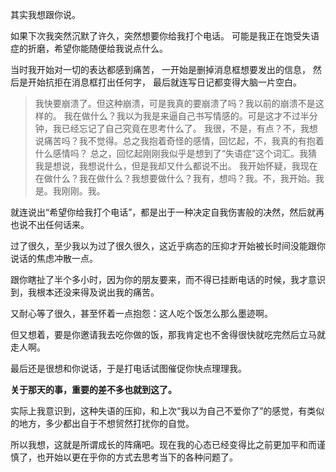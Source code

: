 其实我想跟你说。

如果下次我突然沉默了许久，突然想要你给我打个电话。
可能是我正在饱受失语症的折磨，希望你能随便给我说点什么。

当时我开始对一切的表达都感到痛苦，
一开始是删掉消息框想要发出的信息，
然后是开始抗拒在消息框打出任何字，
最后就连写日记都变得大脑一片空白。

>我快要崩溃了。但这种崩溃，可是我真的要崩溃了吗？我以前的崩溃不是这样的。
我在做什么？我以为我是来逼自己书写情感的。可是这才不过半分钟，我已经忘记了自己究竟在思考什么了。
我很，不是，有点？不，我想说痛苦吗？我不觉得。总之我抱着奇怪的感情，回忆起，不，我真的有抱着什么感情吗？
总之，回忆起刚刚我似乎是想到了“失语症”这个词汇。我猜我是想说，我想说什么，但是我却又什么都说不出。
我开始怀疑，我现在在做什么？我在做什么？我想要做什么？我有，想吗？我。不，我开始。我是。我刚刚。我。

就连说出“希望你给我打个电话”，都是出于一种决定自我伤害般的决然，然后就再也说不出任何话来。

过了很久，至少我以为过了很久很久，这近乎病态的压抑才开始被长时间没能跟你说话的焦虑冲散一点。

跟你瞎扯了半个多小时，因为你的朋友要来，而不得已挂断电话的时候，我才意识到，我根本还没来得及说出我的痛苦。

又耐心等了很久，甚至怀着一点抱怨：这人吃个饭怎么那么墨迹啊。

但又想着，要是你邀请我去吃你做的饭，那我肯定也不舍得很快就吃完然后立马就走人啊。

最后还是很想和你说话，于是打电话试图催促你快点理理我。

**关于那天的事，重要的差不多也就到这了。**

实际上我意识到，这种失语的压抑，和上次“我以为自己不爱你了”的感觉，有类似的地方，多少都出自于不想贸然打扰你的自觉。

所以我想，这就是所谓成长的阵痛吧。现在我的心态已经变得比之前更加平和而谨慎了，也开始以更在乎你的方式去思考当下的各种问题了。